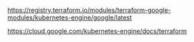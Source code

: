 https://registry.terraform.io/modules/terraform-google-modules/kubernetes-engine/google/latest

https://cloud.google.com/kubernetes-engine/docs/terraform